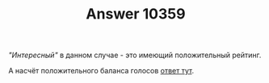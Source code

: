 ﻿---
title: "Answer 10359"
se.owner.user_id: 178988
se.owner.display_name: "Qwertiy"
se.owner.link: "https://ru.meta.stackoverflow.com/users/178988/qwertiy"
se.answer_id: 10359
se.question_id: 10358
se.post_type: answer
se.score: 2
se.is_accepted: True
---
<p><em>"Интересный"</em> в данном случае - это имеющий положительный рейтинг.</p>

<p>А насчёт положительного баланса голосов <a href="//ru.meta.stackoverflow.com/a/1533/178988">ответ тут</a>.</p>
